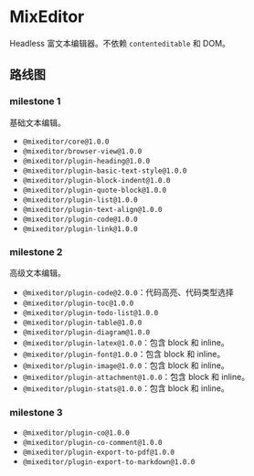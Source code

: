 # MixEditor
Headless 富文本编辑器。不依赖 `contenteditable` 和 DOM。

## 路线图
### milestone 1
基础文本编辑。

- `@mixeditor/core@1.0.0`
- `@mixeditor/browser-view@1.0.0`
- `@mixeditor/plugin-heading@1.0.0`
- `@mixeditor/plugin-basic-text-style@1.0.0`
- `@mixeditor/plugin-block-indent@1.0.0`
- `@mixeditor/plugin-quote-block@1.0.0`
- `@mixeditor/plugin-list@1.0.0`
- `@mixeditor/plugin-text-align@1.0.0`
- `@mixeditor/plugin-code@1.0.0`
- `@mixeditor/plugin-link@1.0.0`

### milestone 2
高级文本编辑。

- `@mixeditor/plugin-code@2.0.0`：代码高亮、代码类型选择
- `@mixeditor/plugin-toc@1.0.0`
- `@mixeditor/plugin-todo-list@1.0.0`
- `@mixeditor/plugin-table@1.0.0`
- `@mixeditor/plugin-diagram@1.0.0`
- `@mixeditor/plugin-latex@1.0.0`：包含 block 和 inline。
- `@mixeditor/plugin-font@1.0.0`：包含 block 和 inline。
- `@mixeditor/plugin-image@1.0.0`：包含 block 和 inline。
- `@mixeditor/plugin-attachment@1.0.0`：包含 block 和 inline。
- `@mixeditor/plugin-stats@1.0.0`：包含 block 和 inline。

### milestone 3
- `@mixeditor/plugin-co@1.0.0`
- `@mixeditor/plugin-co-comment@1.0.0`
- `@mixeditor/plugin-export-to-pdf@1.0.0`
- `@mixeditor/plugin-export-to-markdown@1.0.0`
